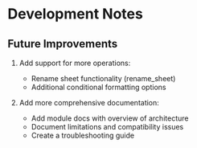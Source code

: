 # Development Notes

## Future Improvements

1. Add support for more operations:

   - Rename sheet functionality (rename_sheet)
   - Additional conditional formatting options

2. Add more comprehensive documentation:
   - Add module docs with overview of architecture
   - Document limitations and compatibility issues
   - Create a troubleshooting guide

